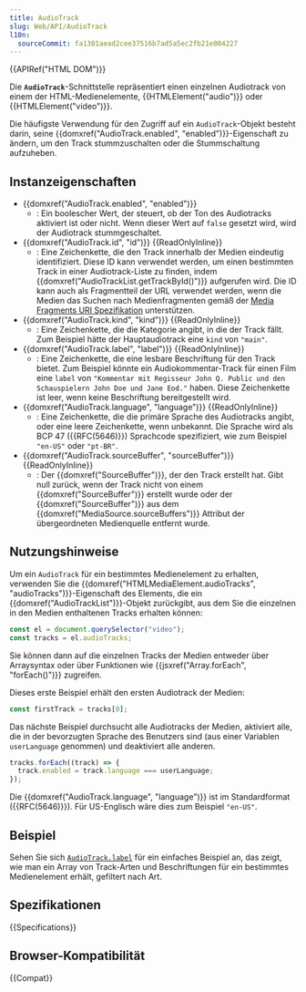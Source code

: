 ```yaml
---
title: AudioTrack
slug: Web/API/AudioTrack
l10n:
  sourceCommit: fa1301aead2cee37516b7ad5a5ec2fb21e004227
---
```


{{APIRef("HTML DOM")}}

Die **`AudioTrack`**-Schnittstelle repräsentiert einen einzelnen Audiotrack von einem der HTML-Medienelemente, {{HTMLElement("audio")}} oder {{HTMLElement("video")}}.

Die häufigste Verwendung für den Zugriff auf ein `AudioTrack`-Objekt besteht darin, seine {{domxref("AudioTrack.enabled", "enabled")}}-Eigenschaft zu ändern, um den Track stummzuschalten oder die Stummschaltung aufzuheben.

## Instanzeigenschaften

- {{domxref("AudioTrack.enabled", "enabled")}}
  - : Ein boolescher Wert, der steuert, ob der Ton des Audiotracks aktiviert ist oder nicht. Wenn dieser Wert auf `false` gesetzt wird, wird der Audiotrack stummgeschaltet.
- {{domxref("AudioTrack.id", "id")}} {{ReadOnlyInline}}
  - : Eine Zeichenkette, die den Track innerhalb der Medien eindeutig identifiziert. Diese ID kann verwendet werden, um einen bestimmten Track in einer Audiotrack-Liste zu finden, indem {{domxref("AudioTrackList.getTrackById()")}} aufgerufen wird. Die ID kann auch als Fragmentteil der URL verwendet werden, wenn die Medien das Suchen nach Medienfragmenten gemäß der [Media Fragments URI Spezifikation](https://www.w3.org/TR/media-frags/) unterstützen.
- {{domxref("AudioTrack.kind", "kind")}} {{ReadOnlyInline}}
  - : Eine Zeichenkette, die die Kategorie angibt, in die der Track fällt. Zum Beispiel hätte der Hauptaudiotrack eine `kind` von `"main"`.
- {{domxref("AudioTrack.label", "label")}} {{ReadOnlyInline}}
  - : Eine Zeichenkette, die eine lesbare Beschriftung für den Track bietet. Zum Beispiel könnte ein Audiokommentar-Track für einen Film eine `label` von `"Kommentar mit Regisseur John Q. Public und den Schauspielern John Doe und Jane Eod."` haben. Diese Zeichenkette ist leer, wenn keine Beschriftung bereitgestellt wird.
- {{domxref("AudioTrack.language", "language")}} {{ReadOnlyInline}}
  - : Eine Zeichenkette, die die primäre Sprache des Audiotracks angibt, oder eine leere Zeichenkette, wenn unbekannt. Die Sprache wird als BCP 47 ({{RFC(5646)}}) Sprachcode spezifiziert, wie zum Beispiel `"en-US"` oder `"pt-BR"`.
- {{domxref("AudioTrack.sourceBuffer", "sourceBuffer")}} {{ReadOnlyInline}}
  - : Der {{domxref("SourceBuffer")}}, der den Track erstellt hat. Gibt null zurück, wenn der Track nicht von einem {{domxref("SourceBuffer")}} erstellt wurde oder der {{domxref("SourceBuffer")}} aus dem {{domxref("MediaSource.sourceBuffers")}} Attribut der übergeordneten Medienquelle entfernt wurde.

## Nutzungshinweise

Um ein `AudioTrack` für ein bestimmtes Medienelement zu erhalten, verwenden Sie die {{domxref("HTMLMediaElement.audioTracks", "audioTracks")}}-Eigenschaft des Elements, die ein {{domxref("AudioTrackList")}}-Objekt zurückgibt, aus dem Sie die einzelnen in den Medien enthaltenen Tracks erhalten können:

```js
const el = document.querySelector("video");
const tracks = el.audioTracks;
```

Sie können dann auf die einzelnen Tracks der Medien entweder über Arraysyntax oder über Funktionen wie {{jsxref("Array.forEach", "forEach()")}} zugreifen.

Dieses erste Beispiel erhält den ersten Audiotrack der Medien:

```js
const firstTrack = tracks[0];
```

Das nächste Beispiel durchsucht alle Audiotracks der Medien, aktiviert alle, die in der bevorzugten Sprache des Benutzers sind (aus einer Variablen `userLanguage` genommen) und deaktiviert alle anderen.

```js
tracks.forEach((track) => {
  track.enabled = track.language === userLanguage;
});
```

Die {{domxref("AudioTrack.language", "language")}} ist im Standardformat ({{RFC(5646)}}). Für US-Englisch wäre dies zum Beispiel `"en-US"`.

## Beispiel

Sehen Sie sich [`AudioTrack.label`](/de/docs/Web/API/AudioTrack/label#examples) für ein einfaches Beispiel an, das zeigt, wie man ein Array von Track-Arten und Beschriftungen für ein bestimmtes Medienelement erhält, gefiltert nach Art.

## Spezifikationen

{{Specifications}}

## Browser-Kompatibilität

{{Compat}}
